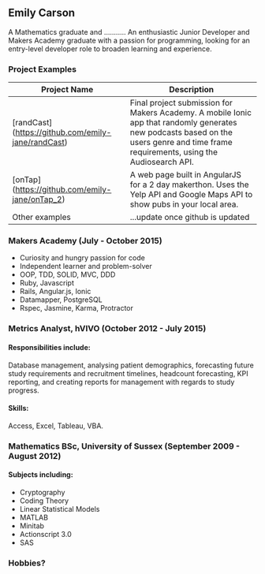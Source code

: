 ## Emily Carson

A Mathematics graduate and ...........
An enthusiastic Junior Developer and Makers Academy graduate with a passion for programming, looking for an entry-level developer role to broaden learning and experience.

### Project Examples

|Project Name | Description |
|-------------|-------------|
| [randCast] (https://github.com/emily-jane/randCast) | Final project submission for Makers Academy. A mobile Ionic app that randomly generates new podcasts based on the users genre and time frame requirements, using the Audiosearch API. |
| [onTap] (https://github.com/emily-jane/onTap_2) | A web page built in AngularJS for a 2 day makerthon. Uses the Yelp API and Google Maps API to show pubs in your local area. |
| Other examples | ...update once github is updated |



### Makers Academy (July - October 2015)

- Curiosity and hungry passion for code
- Independent learner and problem-solver
- OOP, TDD, SOLID, MVC, DDD
- Ruby, Javascript 
- Rails, Angular.js, Ionic
- Datamapper, PostgreSQL
- Rspec, Jasmine, Karma, Protractor

### Metrics Analyst, hVIVO (October 2012 - July 2015)

#### Responsibilities include: 
Database management, analysing patient demographics, forecasting future study requirements and recruitment timelines, headcount forecasting, KPI reporting, and creating reports for management with regards to study progress.
#### Skills: 
Access, Excel, Tableau, VBA.

### Mathematics BSc, University of Sussex (September 2009 - August 2012)

#### Subjects including:
- Cryptography
- Coding Theory
- Linear Statistical Models
- MATLAB
- Minitab
- Actionscript 3.0
- SAS

### Hobbies?
